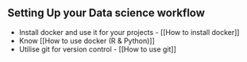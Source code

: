 ## Setting Up your Data science workflow

- Install docker and use it for your projects  - [[How to install docker]]
- Know [[How to use docker (R & Python)]]
- Utilise git for version control -  [[How to use git]]